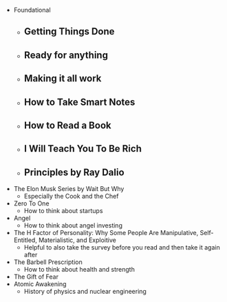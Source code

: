 - Foundational
	 - Getting Things Done
		 -  
	 - Ready for anything
		 - 
	 - Making it all work
		 - 
	 - How to Take Smart Notes
		 - 
	 - How to Read a Book
		 - 
	 - I Will Teach You To Be Rich
		 - 
	 - Principles by Ray Dalio
		 - 
 - The Elon Musk Series by Wait But Why
	 - Especially the Cook and the Chef
 - Zero To One
	 - How to think about startups
 - Angel
	 - How to think about angel investing
 - The H Factor of Personality: Why Some People Are Manipulative, Self-Entitled, Materialistic, and Exploitive
	 - Helpful to also take the survey before you read and then take it again after
 - The Barbell Prescription
	- How to think about health and strength
 - The Gift of Fear
 - Atomic Awakening
	 - History of physics and nuclear engineering

<!--stackedit_data:
eyJoaXN0b3J5IjpbMTQxNzg3NDkyMl19
-->